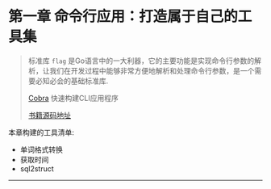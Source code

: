 # 第一章 命令行应用：打造属于自己的工具集

> 标准库 `flag` 是Go语言中的一大利器，它的主要功能是实现命令行参数的解析，让我们在开发过程中能够非常方便地解析和处理命令行参数，是一个需要必知必会的基础标准库.
>
> [Cobra](https://github.com/spf13/cobra) 快速构建CLI应用程序
>
> [书籍源码地址](https://github.com/go-programming-tour-book)

本章构建的工具清单:

* 单词格式转换
* 获取时间
* sql2struct

---
